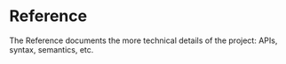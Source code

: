 # Reference

The Reference documents the more technical details of the project: APIs, syntax, semantics, etc.
